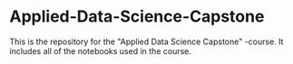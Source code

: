 # Applied-Data-Science-Capstone
This is the repository for the "Applied Data Science Capstone" -course. It includes all of the notebooks used in the course.

